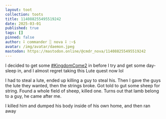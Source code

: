 ```yaml
---
layout: toot
collection: toots
title: 114088255495519242
date: 2025-03-01
published: true
tags: []
pinned: false
author: ⸸ commander ░ nova ⸸ :~$
avatar: /img/avatar/daemon.jpeg
mastodon: https://mastodon.online/@cmdr_nova/114088255495519242
---
```


I decided to get some [#KingdomCome2](https://mastodon.online/tags/KingdomCome2) in before I try and get some day-sleep in, and I almost regret taking this Lute quest now lol

I had to steal a lute, ended up killing a guy to steal his. Then I gave the guys the lute they wanted, then the strings broke. Got told to gut some sheep for string. Found a whole field of sheep, killed one. Turns out that lamb belong to a guy, he came after me.

I killed him and dumped his body inside of his own home, and then ran away
